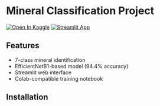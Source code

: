 # Mineral Classification Project

[![Open In Kaggle](https://www.vectorlogo.zone/logos/kaggle/kaggle-ar21~bgwhite.svg)](https://www.kaggle.com/code/puneet004/classification-minerals-with-accuracy-94)
[![Streamlit App](https://static.streamlit.io/badges/streamlit_badge_black_white.svg)](https://mineral-classification-94-accuracy.streamlit.app/)

## Features
- 7-class mineral identification
- EfficientNetB1-based model (94.4% accuracy)
- Streamlit web interface
- Colab-compatible training notebook

## Installation
